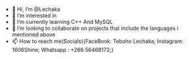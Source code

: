 - 👋 Hi, I’m @Lechaka
- 👀 I’m interested in 
- 🌱 I’m currently learning C++ And MySQL
- 💞️ I’m looking to collaborate on projects that include the languages i mentioned above
- 📫 How to reach me(Socials){FaceBook: Teboho Lechaka; Instagram: 1606Shine; Whatsapp : +266 56468172;}

<!---
Lechaka/Lechaka is a ✨ special ✨ repository because its `README.md` (this file) appears on your GitHub profile.
You can click the Preview link to take a look at your changes.
--->
